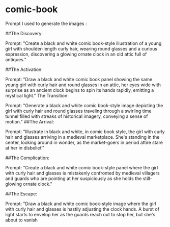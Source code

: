 # comic-book
Prompt I used to generate the images : 

##The Discovery:

Prompt: "Create a black and white comic book-style illustration of a young girl with shoulder-length curly hair, wearing round glasses and a curious expression, discovering a glowing ornate clock in an old attic full of antiques."

##The Activation:

Prompt: "Draw a black and white comic book panel showing the same young girl with curly hair and round glasses in an attic, her eyes wide with surprise as an ancient clock begins to spin its hands rapidly, emitting a mystical light."
The Transition:

Prompt: "Generate a black and white comic book-style image depicting the girl with curly hair and round glasses traveling through a swirling time tunnel filled with streaks of historical imagery, conveying a sense of motion."
##The Arrival:

Prompt: "Illustrate in black and white, in comic book style, the girl with curly hair and glasses arriving in a medieval marketplace. She's standing in the center, looking around in wonder, as the market-goers in period attire stare at her in disbelief."

##The Complication:

Prompt: "Create a black and white comic book-style panel where the girl with curly hair and glasses is mistakenly confronted by medieval villagers and guards who are pointing at her suspiciously as she holds the still-glowing ornate clock."

##The Escape:

Prompt: "Draw a black and white comic book-style image where the girl with curly hair and glasses is hastily adjusting the clock hands. A burst of light starts to envelop her as the guards reach out to stop her, but she's about to vanish